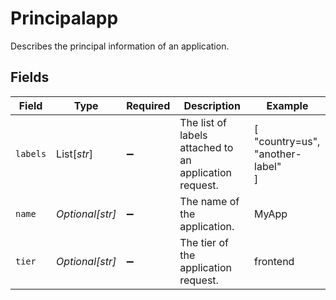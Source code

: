 # Principalapp

Describes the principal information of an application.


## Fields

| Field                                                  | Type                                                   | Required                                               | Description                                            | Example                                                |
| ------------------------------------------------------ | ------------------------------------------------------ | ------------------------------------------------------ | ------------------------------------------------------ | ------------------------------------------------------ |
| `labels`                                               | List[*str*]                                            | :heavy_minus_sign:                                     | The list of labels attached to an application request. | [<br/>"country=us",<br/>"another-label"<br/>]          |
| `name`                                                 | *Optional[str]*                                        | :heavy_minus_sign:                                     | The name of the application.                           | MyApp                                                  |
| `tier`                                                 | *Optional[str]*                                        | :heavy_minus_sign:                                     | The tier of the application request.                   | frontend                                               |